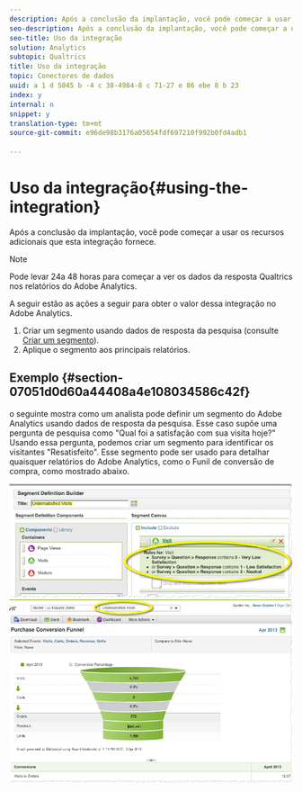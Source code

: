 ```yaml
---
description: Após a conclusão da implantação, você pode começar a usar os recursos adicionais que esta integração fornece.
seo-description: Após a conclusão da implantação, você pode começar a usar os recursos adicionais que esta integração fornece.
seo-title: Uso da integração
solution: Analytics
subtopic: Qualtrics
title: Uso da integração
topic: Conectores de dados
uuid: a 1 d 5045 b -4 c 38-4984-8 c 71-27 e 86 ebe 8 b 23
index: y
internal: n
snippet: y
translation-type: tm+mt
source-git-commit: e96de98b3176a05654fdf697210f992b0fd4adb1

---
```



# Uso da integração{#using-the-integration}

Após a conclusão da implantação, você pode começar a usar os recursos adicionais que esta integração fornece.

>[!NOTE]
>
>Pode levar 24a 48 horas para começar a ver os dados da resposta Qualtrics nos relatórios do Adobe Analytics.

A seguir estão as ações a seguir para obter o valor dessa integração no Adobe Analytics.

1. Criar um segmento usando dados de resposta da pesquisa (consulte [Criar um segmento](http://microsite.omniture.com/t2/help/en_US/sc/user/index.html?f=t_segment.html)).
1. Aplique o segmento aos principais relatórios.

## Exemplo {#section-07051d0d60a44408a4e108034586c42f}

o seguinte mostra como um analista pode definir um segmento do Adobe Analytics usando dados de resposta da pesquisa. Esse caso supõe uma pergunta de pesquisa como "Qual foi a satisfação com sua visita hoje?" Usando essa pergunta, podemos criar um segmento para identificar os visitantes "Resatisfeito". Esse segmento pode ser usado para detalhar quaisquer relatórios do Adobe Analytics, como o Funil de conversão de compra, como mostrado abaixo.

![](assets/using-1.png) ![](assets/using-2.png)

